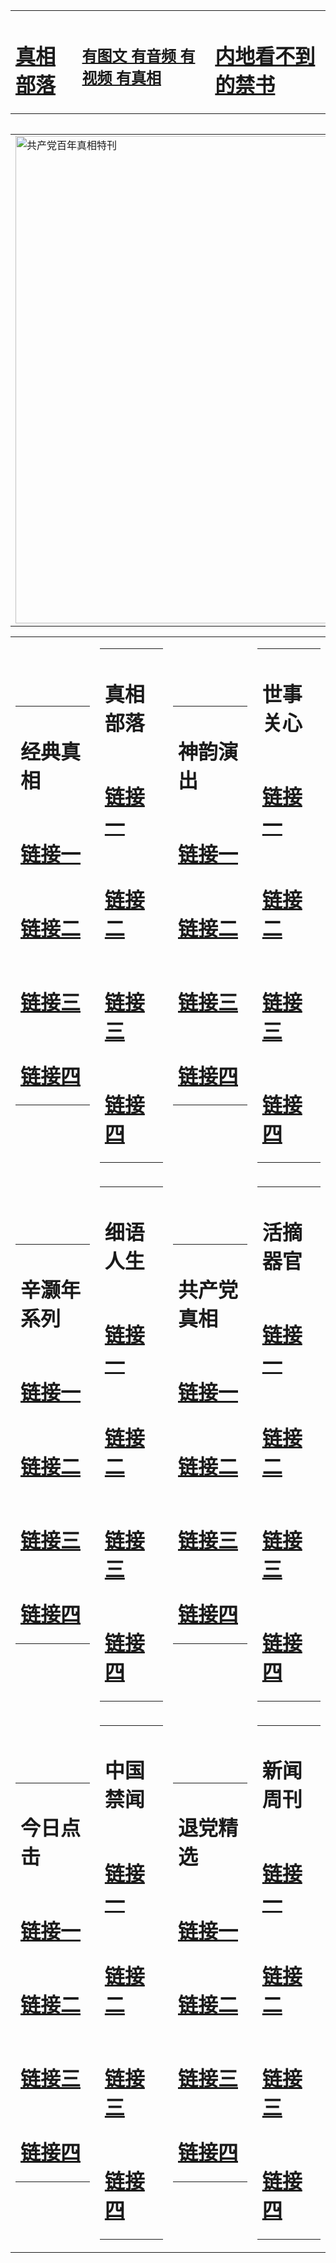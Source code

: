 <table><tr><td><H1><a href="http://t.cn/RXHdjBO">真相部落</a></H1></td><td><H2><a href="http://t.cn/RXHdIhu">有图文 有音频 有视频 有真相</a></H2><td><H1><a href="http://t.cn/RXHdTix"> 内地看不到的禁书</a></H1></td></table><table><table><tr><td><a href="http://t.cn/RXHdHy4"><img src="http://3709.u05.amandahourt.com/zx/bngcd/gcdbnzx.jpg" width="780"  border="0" alt="共产党百年真相特刊"></a></td></tr></table><table><tr><td><table><tr><td ><h1>经典真相</h1></td></tr><tr><td><h1>  <a href="http://t.cn/RXHdj1q" target=_blank>链接一</a>  </h1></td></tr><tr><td><h1>  <a href="http://t.cn/RXHdpuy" target=_blank>链接二</a>  </h1></td></tr><tr><td><h1>  <a href="http://t.cn/RXHdo31" target=_blank>链接三</a>  </h1></td></tr><tr><td><h1>  <a href="http://po.st/LR3Nu2" target=_blank>链接四</a>  </h1></td></tr></table></td><td><table><tr><td ><h1>真相部落</h1></td></tr><tr><td><h1>  <a href="http://t.cn/RXHdKqc" target=_blank>链接一</a>  </h1></td></tr><tr><td><h1>  <a href="http://t.cn/RXHdKSI" target=_blank>链接二</a>  </h1></td></tr><tr><td><h1>  <a href="http://po.st/zdsqqi" target=_blank>链接三</a>  </h1></td></tr><tr><td><h1>  <a href="http://po.st/cpvH5T" target=_blank>链接四</a>  </h1></td></tr></table></td><td><table><tr><td ><h1>神韵演出</h1></td></tr><tr><td><h1>  <a href="http://t.cn/RXHd6Ep" target=_blank>链接一</a>  </h1></td></tr><tr><td><h1>  <a href="http://t.cn/RXHd0ei" target=_blank>链接二</a>  </h1></td></tr><tr><td><h1>  <a href="http://po.st/qk0Qxi" target=_blank>链接三</a>  </h1></td></tr><tr><td><h1>  <a href="http://po.st/GLcbrW" target=_blank>链接四</a>  </h1></td></tr></table></td><td><table><tr><td ><h1>世事关心</h1></td></tr><tr><td><h1>  <a href="http://t.cn/RXHdIDc" target=_blank>链接一</a>  </h1></td></tr><tr><td><h1>  <a href="http://t.cn/RXHdYF1" target=_blank>链接二</a>  </h1></td></tr><tr><td><h1>  <a href="http://po.st/Feismh" target=_blank>链接三</a>  </h1></td></tr><tr><td><h1>  <a href="http://po.st/jEUUpC" target=_blank>链接四</a>  </h1></td></tr></table></td></tr><tr><td><table><tr><td ><h1>辛灏年系列</h1></td></tr><tr><td><h1>  <a href="http://t.cn/RXHdTMR" target=_blank>链接一</a>  </h1></td></tr><tr><td><h1>  <a href="http://t.cn/RXHdXUq" target=_blank>链接二</a>  </h1></td></tr><tr><td><h1>  <a href="http://t.cn/RXHdTo2" target=_blank>链接三</a>  </h1></td></tr><tr><td><h1>  <a href="http://po.st/lyfDDL" target=_blank>链接四</a>  </h1></td></tr></table></td><td><table><tr><td ><h1>细语人生</h1></td></tr><tr><td><h1>  <a href="http://t.cn/RXHdTng" target=_blank>链接一</a>  </h1></td></tr><tr><td><h1>  <a href="http://t.cn/RXHdO8S" target=_blank>链接二</a>  </h1></td></tr><tr><td><h1>  <a href="http://t.cn/RXHdTBG" target=_blank>链接三</a>  </h1></td></tr><tr><td><h1>  <a href="http://po.st/yI50RL" target=_blank>链接四</a>  </h1></td></tr></table></td><td><table><tr><td ><h1>共产党真相</h1></td></tr><tr><td><h1>  <a href="http://t.cn/RXHdHy4" target=_blank>链接一</a>  </h1></td></tr><tr><td><h1>  <a href="http://t.cn/RXHdHGT" target=_blank>链接二</a>  </h1></td></tr><tr><td><h1>  <a href="http://t.cn/RXHdxhD" target=_blank>链接三</a>  </h1></td></tr><tr><td><h1>  <a href="http://po.st/AybJkT" target=_blank>链接四</a>  </h1></td></tr></table></td><td><table><tr><td ><h1>活摘器官</h1></td></tr><tr><td><h1>  <a href="http://t.cn/RXHdHpk" target=_blank>链接一</a>  </h1></td></tr><tr><td><h1>  <a href="http://t.cn/RXHdHWQ" target=_blank>链接二</a>  </h1></td></tr><tr><td><h1>  <a href="http://t.cn/RXHdaJ6" target=_blank>链接三</a>  </h1></td></tr><tr><td><h1>  <a href="http://po.st/AJweef" target=_blank>链接四</a>  </h1></td></tr></table></td></tr><tr><td><table><tr><td ><h1>今日点击</h1></td></tr><tr><td><h1>  <a href="http://t.cn/RXHdCk0" target=_blank>链接一</a>  </h1></td></tr><tr><td><h1>  <a href="http://t.cn/RXHdHsW" target=_blank>链接二</a>  </h1></td></tr><tr><td><h1>  <a href="http://t.cn/RXHda3e" target=_blank>链接三</a>  </h1></td></tr><tr><td><h1>  <a href="http://po.st/3rI9dh" target=_blank>链接四</a>  </h1></td></tr></table></td><td><table><tr><td ><h1>中国禁闻</h1></td></tr><tr><td><h1>  <a href="http://t.cn/RXHdQf6" target=_blank>链接一</a>  </h1></td></tr><tr><td><h1>  <a href="http://t.cn/RXHdQMe" target=_blank>链接二</a>  </h1></td></tr><tr><td><h1>  <a href="http://po.st/JjtRJ4" target=_blank>链接三</a>  </h1></td></tr><tr><td><h1>  <a href="http://po.st/MsVZc2" target=_blank>链接四</a>  </h1></td></tr></table></td><td><table><tr><td ><h1>退党精选</h1></td></tr><tr><td><h1>  <a href="http://t.cn/RXHdQWo" target=_blank>链接一</a>  </h1></td></tr><tr><td><h1>  <a href="http://t.cn/RXHdS04" target=_blank>链接二</a>  </h1></td></tr><tr><td><h1>  <a href="http://t.cn/RXHdQTC" target=_blank>链接三</a>  </h1></td></tr><tr><td><h1>  <a href="http://po.st/5NpwnP" target=_blank>链接四</a>  </h1></td></tr></table></td><td><table><tr><td ><h1>新闻周刊</h1></td></tr><tr><td><h1>  <a href="http://t.cn/RXHdQFK" target=_blank>链接一</a>  </h1></td></tr><tr><td><h1>  <a href="http://t.cn/RXHd8PL" target=_blank>链接二</a>  </h1></td></tr><tr><td><h1>  <a href="http://po.st/QhCELq" target=_blank>链接三</a>  </h1></td></tr><tr><td><h1>  <a href="http://po.st/QhCELq" target=_blank>链接四</a>  </h1></td></tr></table></td></tr></table>
